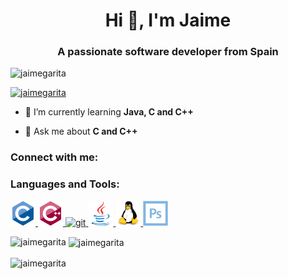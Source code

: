<h1 align="center">Hi 👋, I'm Jaime</h1>
<h3 align="center">A passionate software developer from Spain</h3>

<p align="left"> <img src="https://komarev.com/ghpvc/?username=jaimegarita&label=Profile%20views&color=0e75b6&style=flat" alt="jaimegarita" /> </p>

<p align="left"> <a href="https://github.com/ryo-ma/github-profile-trophy"><img src="https://github-profile-trophy.vercel.app/?username=jaimegarita" alt="jaimegarita" /></a> </p>

- 🌱 I’m currently learning **Java, C and C++**

- 💬 Ask me about **C and C++**

<h3 align="left">Connect with me:</h3>
<p align="left">
</p>

<h3 align="left">Languages and Tools:</h3>
<p align="left"> <a href="https://www.cprogramming.com/" target="_blank" rel="noreferrer"> <img src="https://raw.githubusercontent.com/devicons/devicon/master/icons/c/c-original.svg" alt="c" width="40" height="40"/> </a> <a href="https://www.w3schools.com/cpp/" target="_blank" rel="noreferrer"> <img src="https://raw.githubusercontent.com/devicons/devicon/master/icons/cplusplus/cplusplus-original.svg" alt="cplusplus" width="40" height="40"/> </a> <a href="https://git-scm.com/" target="_blank" rel="noreferrer"> <img src="https://www.vectorlogo.zone/logos/git-scm/git-scm-icon.svg" alt="git" width="40" height="40"/> </a> <a href="https://www.java.com" target="_blank" rel="noreferrer"> <img src="https://raw.githubusercontent.com/devicons/devicon/master/icons/java/java-original.svg" alt="java" width="40" height="40"/> </a> <a href="https://www.linux.org/" target="_blank" rel="noreferrer"> <img src="https://raw.githubusercontent.com/devicons/devicon/master/icons/linux/linux-original.svg" alt="linux" width="40" height="40"/> </a> <a href="https://www.photoshop.com/en" target="_blank" rel="noreferrer"> <img src="https://raw.githubusercontent.com/devicons/devicon/master/icons/photoshop/photoshop-line.svg" alt="photoshop" width="40" height="40"/> </a> </p>

<p><img align="left" src="https://github-readme-stats.vercel.app/api/top-langs?username=jaimegarita&show_icons=true&locale=en&layout=compact" alt="jaimegarita" /></p>

<p>&nbsp;<img align="center" src="https://github-readme-stats.vercel.app/api?username=jaimegarita&show_icons=true&locale=en" alt="jaimegarita" /></p>

<p><img align="center" src="https://github-readme-streak-stats.herokuapp.com/?user=jaimegarita&" alt="jaimegarita" /></p>
